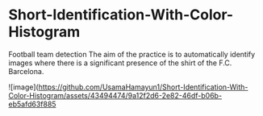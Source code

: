 # Short-Identification-With-Color-Histogram
Football team detection The aim of the practice is to automatically identify images where there is a significant presence of the shirt of the F.C. Barcelona. 


![image](https://github.com/UsamaHamayun1/Short-Identification-With-Color-Histogram/assets/43494474/9a12f2d6-2e82-46df-b06b-eb5afd63f885

